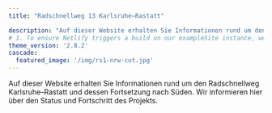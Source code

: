 ```yaml
---
title: "Radschnellweg 13 Karlsruhe–Rastatt"

description: "Auf dieser Website erhalten Sie Informationen rund um den Radschnellweg Karlsruhe–Rastatt und dessen Fortsetzung nach Süden"
# 1. To ensure Netlify triggers a build on our exampleSite instance, we need to change a file in the exampleSite directory.
theme_version: '2.8.2'
cascade:
  featured_image: '/img/rs1-nrw-cut.jpg'
---
```

Auf dieser Website erhalten Sie Informationen rund um den Radschnellweg Karlsruhe–Rastatt und dessen Fortsetzung nach Süden.
Wir informieren hier über den Status und Fortschritt des Projekts.
